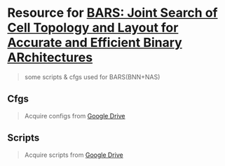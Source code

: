 # Resource for [BARS: Joint Search of Cell Topology and Layout for Accurate and Efficient Binary ARchitectures](https://arxiv.org/abs/2011.10804)

> some scripts & cfgs used for BARS(BNN+NAS)

## Cfgs

> Acquire configs from [Google Drive](https://drive.google.com/drive/folders/1_tbL4ChZrf-5jqCGt0nojKelGVq8trwj?usp=sharing)

## Scripts

> Acquire scripts from [Google Drive](https://drive.google.com/drive/folders/1wUnYIGmuRqEgXBeXt53TMuQ13mrfQOqX?usp=sharing)
